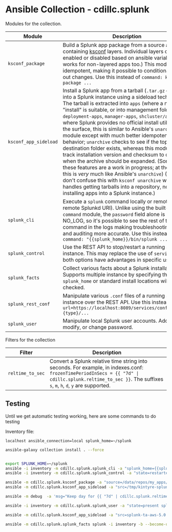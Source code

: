 # Ansible Collection - cdillc.splunk


Modules for the collection.

| Module | Description |
| ------ | ----------- |
| `ksconf_package` | Build a Splunk app package from a source app containing [ksconf](https://github.com/Kintyre/ksconf) layers.  Individual layers can be enabled or disabled based on ansible variables.  (This works for non-layered apps too.)  This module is idempotent, making it possible to conditionally roll out changes.  Use this instead of `command: ksconf package ...` |
| `ksconf_app_sideload` | Install a Splunk app from a tarball (`.tar.gz` or `.spl`) into a Splunk instance using a sideload technique.  The tarball is extracted into `apps` (where a normal "install" is suitable, or into management folders (i.e., `deployment-apps`, `manager-apps`, `shcluster/apps`) where Splunk provides no official install utility.  On the surface, this is similar to Ansible's `unarchive` module except with much better idempotent behavior; `unarchive` checks to see if the top-level destination folder exists, whereas this module can track installation version and checksum to determine when the archive should be expanded.  (Some of these features are a work in progress; at the moment this is *very* much like Ansible's `unarchive`)  (Please don't confuse this with `ksconf unarchive` which handles getting tarballs into a repository, not installing apps into a Splunk instance.) |
| `splunk_cli` | Execute a `splunk` command locally or remotely (via a remote Splunkd URI). Unlike using the built-in `command` module, the `password` field alone is marked NO_LOG, so it's possible to see the rest of the command in the logs making troubleshooting easier and auditing more accurate.   Use this instead of `command: "{{splunk_home}}/bin/splunk ..."` |
| `splunk_control` | Use the REST API to stop/restart a running Splunk instance.  This may replace the use of `service`, but both options have advantages in specific use cases. |
| `splunk_facts` | Collect various facts about a Splunk installation.  Supports multiple instance by specifying the `splunk_home` or standard install locations will be checked. | |
| `splunk_rest_conf` | Manipulate various `.conf` files of a running Splunk instance over the REST API.  Use this instead of  `uri: url=https://localhost:8089/services/configs/conf-{type}/... ` |
| `splunk_user` | Manipulate local Splunk user accounts.  Add, delete, modify, or change password. |


Filters for the collection

| Filter | Description |
| ------ | ----------- |
| `reltime_to_sec` | Convert a Splunk relative time string into seconds.  For example, in indexes.conf: `frozenTimePeriodInSecs = {{ "7d" \|  cdillc.splunk.reltime_to_sec }}`.  The suffixes `s`, `m`, `h`, `d`, `y` are supported. |

## Testing

Until we get automatic testing working, here are some commands to do testing

Inventory file:
```
localhost ansible_connection=local splunk_home=~/splunk
```


```bash
ansible-galaxy collection install . --force


export SPLUNK_HOME=~/splunk
ansible -i inventory -m cdillc.splunk.splunk_cli -a "splunk_home={{splunk_home}} cmd=version" all
ansible -i inventory -m cdillc.splunk.splunk_control -a "state=restarted username=admin password=PASSWORD timeout=20" all

ansible -m cdillc.splunk.ksconf_package -a "source=/data/repos/my_apps/kintyre-spl file=/tmp/kintyre-splunk-app.spl local=preserve" localhost
ansible -m cdillc.splunk.ksconf_app_sideload -a "src=/tmp/kintyre-splunk-app.spl dest=$SPLUNK_HOME/etc/apps list_files=true" localhost

ansible -m debug  -a 'msg="Keep day for {{ "7d" | cdillc.splunk.reltime_to_sec }} seconds"' localhost

ansible -i inventory -m cdillc.splunk.splunk_user -a "state=present splunk_user=new_user splunk_pass=anewpassword username=admin password=$SPLUNK_PASS roles=user" splunk

ansible -m cdillc.splunk.ksconf_app_sideload -a "src=splunk-ta-aws-5.0.0-e3e6808.spl dest=/opt/splunk/etc/deployment-apps" -b --become-user splunk --become-password-file x splunk -i inventory

ansible -m cdillc.splunk.splunk_facts splunk -i inventory -b --become-user splunk --become-password-file x
```
